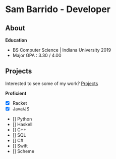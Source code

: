 # Sam Barrido - Developer
## About
**Education**
- BS Computer Science &#124; Indiana University 2019
- Major GPA : 3.30 / 4.00

## Projects
Interested to see some of my work? [Projects](projects.md)

**Proficient**
-  [x] Racket
-  [x] Java/JS
-  [] Python
-  [] Haskell
-  [] C++
-  [] SQL
-  [] C#
-  [] Swift
-  [] Scheme

